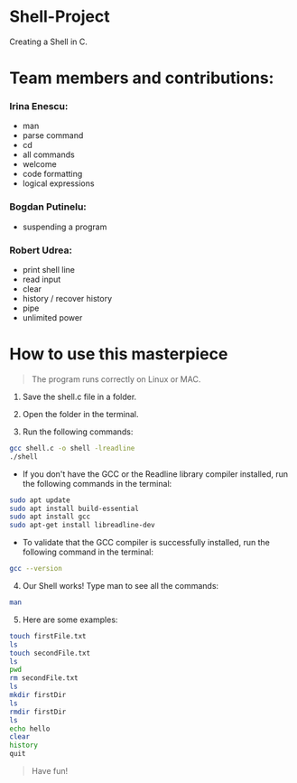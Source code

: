 # Shell-Project
Creating a Shell in C.

# Team members and contributions:
### Irina Enescu:
- man
- parse command 
- cd
- all commands 
- welcome
- code formatting
- logical expressions

### Bogdan Putinelu:
- suspending a program

### Robert Udrea:
- print shell line
- read input
- clear
- history / recover history
- pipe
- unlimited power

# How to use this masterpiece
> The program runs correctly on Linux or MAC.
1. Save the shell.c file in a folder.

2. Open the folder in the terminal.

3. Run the following commands:
```sh
gcc shell.c -o shell -lreadline
./shell
```
- If you don't have the GCC or the Readline library compiler installed, run the following commands in the terminal:
```sh
sudo apt update
sudo apt install build-essential
sudo apt install gcc
sudo apt-get install libreadline-dev
```
- To validate that the GCC compiler is successfully installed, run the following command in the terminal:
```sh
gcc --version
```

4. Our Shell works! Type man to see all the commands:
```sh
man
```

5. Here are some examples:
```sh
touch firstFile.txt
ls
touch secondFile.txt
ls
pwd
rm secondFile.txt
ls
mkdir firstDir
ls
rmdir firstDir
ls
echo hello
clear
history
quit
```
> Have fun!
